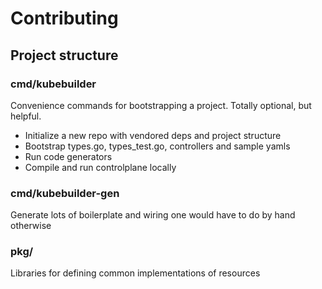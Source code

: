 # Contributing

## Project structure
 
### cmd/kubebuilder

Convenience commands for bootstrapping a project.  Totally optional, but helpful.
 
- Initialize a new repo with vendored deps and project structure
- Bootstrap types.go, types_test.go, controllers and sample yamls
- Run code generators
- Compile and run controlplane locally

### cmd/kubebuilder-gen

Generate lots of boilerplate and wiring one would have to do by hand otherwise

### pkg/

Libraries for defining common implementations of resources

